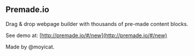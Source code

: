 ## Premade.io
Drag & drop webpage builder with thousands of pre-made content blocks.

See demo at: [http://premade.io/#/new](http://premade.io/#/new)

Made by @moyicat.
